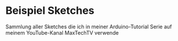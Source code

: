 # Beispiel Sketches

Sammlung aller Sketches die ich in meiner Arduino-Tutorial Serie auf meinem YouTube-Kanal MaxTechTV verwende
